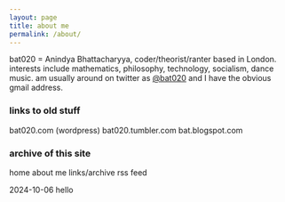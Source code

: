 ```yaml
---
layout: page
title: about me
permalink: /about/
---
```


bat020 = Anindya Bhattacharyya, coder/theorist/ranter based in London. interests include mathematics, philosophy, technology, socialism, dance music. am usually around on twitter as [@bat020](https://twitter.com/bat020) and I have the obvious gmail address.

### links to old stuff

bat020.com (wordpress)
bat020.tumbler.com
bat.blogspot.com

### archive of this site

home
about me
links/archive
rss feed

2024-10-06 hello
